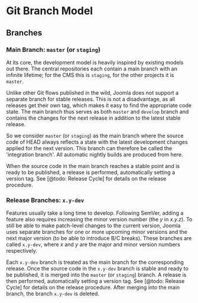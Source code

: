 # Git Branch Model

## Branches

### Main Branch: `master` (or `staging`)

At its core, the development model is heavily inspired by existing models out there. The central repositories each
contain a main branch with an infinite lifetime; for the CMS this is `staging`, for the other projects it is `master`.

Unlike other Git flows published in the wild, Joomla does not support a separate branch for stable releases. This is not
a disadvantage, as all releases get their own tag, which makes it easy to find the appropriate code state. The main
branch thus serves as both `master` and `develop` branch and contains the changes for the next release in addition to
the latest stable release.

So we consider `master` (or `staging`) as the main branch where the source code of HEAD always reflects a state with the
latest development changes applied for the next version. This branch can therefore be called the 'integration branch'.
All automatic nightly builds are produced from here.

When the source code in the main branch reaches a stable point and is ready to be published, a release is
performed, automatically setting a version tag.
See [@todo: Release Cycle] for details on the release procedure.

### Release Branches: `x.y-dev`

Features usually take a long time to develop. Following SemVer, adding a feature also requires increasing the minor
version number (the *y* in *x.y.z*). To still be able to make patch-level changes to the current version, Joomla uses
separate branches for one or more upcoming minor versions and the next major version (to be able to introduce B/C
breaks). These branches are called `x.y-dev`, where *x* and *y* are the major and minor version numbers respectively.

Each `x.y-dev` branch is treated as the main branch for the corresponding release. Once the source code in
the `x.y-dev` branch is stable and ready to be published, it is merged into the `master` (or `staging`) branch. A
release is then performed, automatically setting a version tag.
See [@todo: Release Cycle] for details on the release procedure.
After merging into the main branch, the branch `x.y-dev` is deleted.
